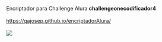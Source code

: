 Encriptador para Challenge Alura <b>challengeonecodificador4</b>
<br>
<br>
https://qajosep.github.io/encriptadorAlura/
<br>
<br>
<img src="https://media.giphy.com/media/jgV6F2GUsg3McLG2o4/giphy.gif" >
